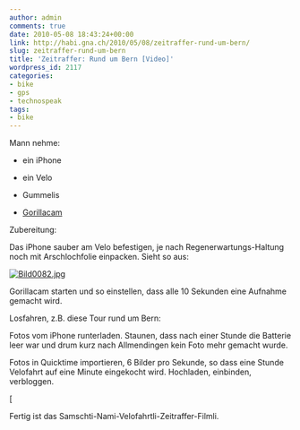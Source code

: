 ```yaml
---
author: admin
comments: true
date: 2010-05-08 18:43:24+00:00
link: http://habi.gna.ch/2010/05/08/zeitraffer-rund-um-bern/
slug: zeitraffer-rund-um-bern
title: 'Zeitraffer: Rund um Bern [Video]'
wordpress_id: 2117
categories:
- bike
- gps
- technospeak
tags:
- bike
---
```


Mann nehme:





  
  * ein iPhone


  
  * ein Velo


  
  * Gummelis


  
  * [Gorillacam](http://linktoapp.com/gorillacam)




Zubereitung:




Das iPhone sauber am Velo befestigen, je nach Regenerwartungs-Haltung noch mit Arschlochfolie einpacken. Sieht so aus:

[![Bild0082.jpg](http://habi.gna.ch/wp-content/uploads/2010/05/Bild0082-tm.jpg)](http://habi.gna.ch/wp-content/uploads/2010/05/Bild0082.jpg)  



Gorillacam starten und so einstellen, dass alle 10 Sekunden eine Aufnahme gemacht wird.




Losfahren, z.B. diese Tour rund um Bern:

  

Fotos vom iPhone runterladen. Staunen, dass nach einer Stunde die Batterie leer war und drum kurz nach Allmendingen kein Foto mehr gemacht wurde.  

Fotos in Quicktime importieren, 6 Bilder pro Sekunde, so dass eine Stunde Velofahrt auf eine Minute eingekocht wird. Hochladen, einbinden, verbloggen.  



[


Fertig ist das Samschti-Nami-Velofahrtli-Zeitraffer-Filmli.
